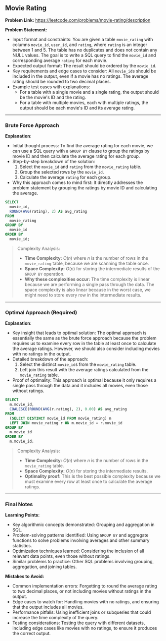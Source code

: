 ## Movie Rating
**Problem Link:** https://leetcode.com/problems/movie-rating/description

**Problem Statement:**
- Input format and constraints: You are given a table `movie_rating` with columns `movie_id`, `user_id`, and `rating`, where `rating` is an integer between 1 and 5. The table has no duplicates and does not contain any NULL values. The goal is to write a SQL query to find the `movie_id` and corresponding average `rating` for each movie.
- Expected output format: The result should be ordered by the `movie_id`.
- Key requirements and edge cases to consider: All `movie_id`s should be included in the output, even if a movie has no ratings. The average rating should be rounded to two decimal places.
- Example test cases with explanations: 
  - For a table with a single movie and a single rating, the output should be the movie's ID and the rating.
  - For a table with multiple movies, each with multiple ratings, the output should be each movie's ID and its average rating.

---

### Brute Force Approach

**Explanation:**
- Initial thought process: To find the average rating for each movie, we can use a SQL query with a `GROUP BY` clause to group the ratings by movie ID and then calculate the average rating for each group.
- Step-by-step breakdown of the solution:
  1. Select the `movie_id` and `rating` from the `movie_rating` table.
  2. Group the selected rows by the `movie_id`.
  3. Calculate the average `rating` for each group.
- Why this approach comes to mind first: It directly addresses the problem statement by grouping the ratings by movie ID and calculating the average.

```sql
SELECT 
  movie_id,
  ROUND(AVG(rating), 2) AS avg_rating
FROM 
  movie_rating
GROUP BY 
  movie_id
ORDER BY 
  movie_id;
```

> Complexity Analysis:
> - **Time Complexity:** $O(n)$ where $n$ is the number of rows in the `movie_rating` table, because we are scanning the table once.
> - **Space Complexity:** $O(n)$ for storing the intermediate results of the `GROUP BY` operation.
> - **Why these complexities occur:** The time complexity is linear because we are performing a single pass through the data. The space complexity is also linear because in the worst case, we might need to store every row in the intermediate results.

---

### Optimal Approach (Required)

**Explanation:**
- Key insight that leads to optimal solution: The optimal approach is essentially the same as the brute force approach because the problem requires us to examine every row in the table at least once to calculate the average ratings. However, we should also consider including movies with no ratings in the output.
- Detailed breakdown of the approach:
  1. Select the distinct `movie_id`s from the `movie_rating` table.
  2. Left join this result with the average ratings calculated from the `movie_rating` table.
- Proof of optimality: This approach is optimal because it only requires a single pass through the data and it includes all movies, even those without ratings.

```sql
SELECT 
  m.movie_id,
  COALESCE(ROUND(AVG(r.rating), 2), 0.00) AS avg_rating
FROM 
  (SELECT DISTINCT movie_id FROM movie_rating) m
  LEFT JOIN movie_rating r ON m.movie_id = r.movie_id
GROUP BY 
  m.movie_id
ORDER BY 
  m.movie_id;
```

> Complexity Analysis:
> - **Time Complexity:** $O(n)$ where $n$ is the number of rows in the `movie_rating` table.
> - **Space Complexity:** $O(n)$ for storing the intermediate results.
> - **Optimality proof:** This is the best possible complexity because we must examine every row at least once to calculate the average ratings.

---

### Final Notes

**Learning Points:**
- Key algorithmic concepts demonstrated: Grouping and aggregation in SQL.
- Problem-solving patterns identified: Using `GROUP BY` and aggregate functions to solve problems involving averages and other summary statistics.
- Optimization techniques learned: Considering the inclusion of all relevant data points, even those without ratings.
- Similar problems to practice: Other SQL problems involving grouping, aggregation, and joining tables.

**Mistakes to Avoid:**
- Common implementation errors: Forgetting to round the average rating to two decimal places, or not including movies without ratings in the output.
- Edge cases to watch for: Handling movies with no ratings, and ensuring that the output includes all movies.
- Performance pitfalls: Using inefficient joins or subqueries that could increase the time complexity of the query.
- Testing considerations: Testing the query with different datasets, including edge cases like movies with no ratings, to ensure it produces the correct output.